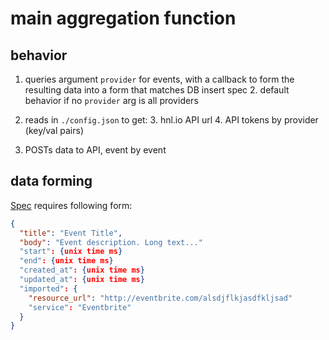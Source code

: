 # main aggregation function

## behavior

1. queries argument `provider` for events, with a callback to form the resulting
   data into a form that matches DB insert spec
   2. default behavior if no `provider` arg is all providers

2. reads in `./config.json` to get:
    3. hnl.io API url
    4. API tokens by provider (key/val pairs)
   
3. POSTs data to API, event by event

## data forming

[Spec](https://github.com/talexand/event-aggregator/wiki/Initial-Spec) requires
following form:

```json
{
  "title": "Event Title",
  "body": "Event description. Long text..."
  "start": {unix time ms}
  "end": {unix time ms}
  "created_at": {unix time ms}
  "updated_at": {unix time ms}
  "imported": {
    "resource_url": "http://eventbrite.com/alsdjflkjasdfkljsad"
    "service": "Eventbrite"
  }
}
```
